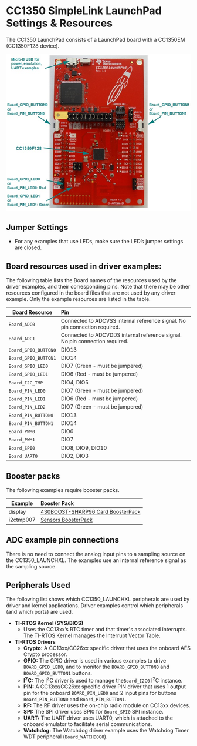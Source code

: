 ﻿# CC1350 SimpleLink LaunchPad Settings & Resources

The CC1350 LaunchPad consists of a LaunchPad board with a CC1350EM
(CC1350F128 device).

![](./images/CC1350_LAUNCHXL.jpg "CC1350 LaunchPad")

## Jumper Settings

* For any examples that use LEDs, make sure the LED’s jumper settings are closed.

## Board resources used in driver examples:

The following table lists the Board names of the resources used by
the driver examples, and their corresponding pins.  Note that there may be
other resources configured in the board files that are not used by any
driver example.  Only the example resources are listed in the table.

  |Board Resource|Pin|
  |--------------|:---|
  |`Board_ADC0`|Connected to ADCVSS internal reference signal. No pin connection required.|
  |`Board_ADC1`|Connected to ADCVDDS internal reference signal. No pin connection required.|
  |`Board_GPIO_BUTTON0`|DIO13|
  |`Board_GPIO_BUTTON1`|DIO14|
  |`Board_GPIO_LED0`|DIO7  (Green - must be jumpered)|
  |`Board_GPIO_LED1`|DIO6  (Red - must be jumpered)|
  |`Board_I2C_TMP`|DIO4, DIO5|
  |`Board_PIN_LED0`|DIO7  (Green - must be jumpered)|
  |`Board_PIN_LED1`|DIO6  (Red - must be jumpered)|
  |`Board_PIN_LED2`|DIO7  (Green - must be jumpered)|
  |`Board_PIN_BUTTON0`|DIO13|
  |`Board_PIN_BUTTON1`|DIO14|
  |`Board_PWM0`|DIO6|
  |`Board_PWM1`|DIO7|
  |`Board_SPI0`|DIO8, DIO9, DIO10|
  |`Board_UART0`|DIO2, DIO3|

## Booster packs

The following examples require booster packs.

  |Example|Booster Pack|
  |-------|:------------|
  |display|[430BOOST-SHARP96 Card BoosterPack](http://www.ti.com/tool/430boost-sharp96)|
  |i2ctmp007|[Sensors BoosterPack](http://www.ti.com/tool/boostxl-sensors#1)|

## ADC example pin connections

There is no need to connect the analog input pins to a sampling source on the
CC1350_LAUNCHXL. The examples use an internal reference signal as the sampling
source.

## Peripherals Used

The following list shows which CC1350_LAUNCHXL peripherals are used by
driver and kernel applications. Driver examples control which peripherals (and which ports) are used.

* __TI-RTOS Kernel (SYS/BIOS)__
    * Uses the CC13xx’s RTC timer and that timer's associated interrupts. The TI-RTOS Kernel manages the Interrupt Vector Table.
* __TI-RTOS Drivers__
    * __Crypto:__ A CC13xx/CC26xx specific driver that uses the onboard AES Crypto processor.
    * __GPIO:__ The GPIO driver is used in various examples to drive `BOARD_GPIO_LED0`, and to monitor the `BOARD_GPIO_BUTTON0` and `BOARD_GPIO_BUTTON1` buttons.
    * __I<sup>2</sup>C:__ The I<sup>2</sup>C driver is used to manage the`Board_I2C0` I<sup>2</sup>C instance.
    * __PIN:__ A CC13xx/CC26xx specific driver PIN driver that uses 1 output pin for the onboard `BOARD_PIN_LED0` and 2 input pins for buttons `Board_PIN_BUTTON0` and `Board_PIN_BUTTON1`.
    * __RF:__ The RF driver uses the on-chip radio module on CC13xx devices.
    * __SPI:__ The SPI driver uses SPI0 for `Board_SPI0` SPI instance.
    * __UART:__ The UART driver uses UART0, which is attached to the onboard emulator to facilitate serial communications.
    * __Watchdog:__ The Watchdog driver example uses the Watchdog Timer WDT peripheral (`Board_WATCHDOG0`).

